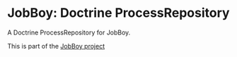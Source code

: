 # JobBoy: Doctrine ProcessRepository

A Doctrine ProcessRepository for JobBoy.

This is part of the [JobBoy project](https://github.com/danielsan80/jobboy-doc)


